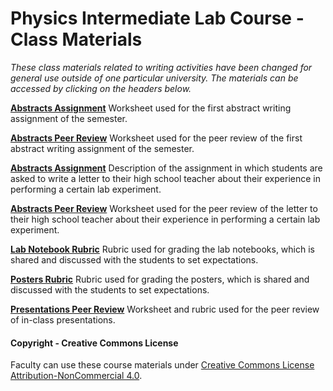 # Physics Intermediate Lab Course - Class Materials

_These class materials related to writing activities have been changed for general use outside of one particular university. The materials can be accessed by clicking on the headers below._

**[Abstracts Assignment](IntermediateLabMaterials/IntermediateLabAbstractsAssignment.docx)**
Worksheet used for the first abstract writing assignment of the semester.

**[Abstracts Peer Review](IntermediateLabMaterials/IntermediateLabAbstractsPeerReview.docx)**
Worksheet used for the peer review of the first abstract writing assignment of the semester.

**[Abstracts Assignment](IntermediateLabMaterials/IntermediateLabLettersAssignment.docx)**
Description of the assignment in which students are asked to write a letter to their high school teacher about their experience in performing a certain lab experiment.

**[Abstracts Peer Review](IntermediateLabMaterials/IntermediateLabLettersPeerReview.docx)**
Worksheet used for the peer review of the letter to their high school teacher about their experience in performing a certain lab experiment.

**[Lab Notebook Rubric](IntermediateLabMaterials/IntermediateLabNotebooksRubric.docx)**
Rubric used for grading the lab notebooks, which is shared and discussed with the students to set expectations.

**[Posters Rubric](IntermediateLabMaterials/IntermediateLabPostersRubric.docx)**
Rubric used for grading the posters, which is shared and discussed with the students to set expectations.

**[Presentations Peer Review](IntermediateLabMaterials/IntermediateLabPresentationsRubric.docx)**
Worksheet and rubric used for the peer review of in-class presentations.

#### Copyright - Creative Commons License

Faculty can use these course materials under [Creative Commons License Attribution-NonCommercial 4.0](https://creativecommons.org/licenses/by-nc/4.0/).
